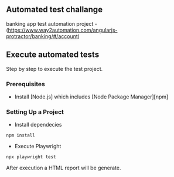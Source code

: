 ## Automated test challange
banking app test automation project - (https://www.way2automation.com/angularjs-protractor/banking/#/account)

## Execute automated tests
Step by step to execute the test project.

### Prerequisites

- Install [Node.js] which includes [Node Package Manager][npm]

### Setting Up a Project

- Install dependecies

```
npm install
```

- Execute Playwright

```
npx playwright test
```

After execution a HTML report will be generate.